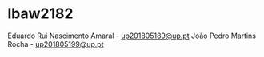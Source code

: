 # lbaw2182

Eduardo Rui Nascimento Amaral - up201805189@up.pt
João Pedro Martins Rocha - up201805199@up.pt
